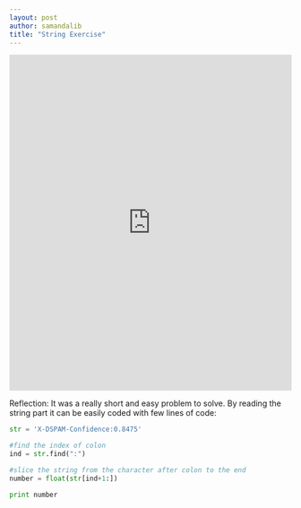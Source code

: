 ```yaml
---
layout: post
author: samandalib
title: "String Exercise"
---
```


<iframe src="https://trinket.io/embed/python/c3b2591e16" width="100%" height="600" frameborder="0" marginwidth="0" marginheight="0" allowfullscreen></iframe>

Reflection:
It was a really short and easy problem to solve. By reading the string part it can be easily coded with few lines of code:
```python
str = 'X-DSPAM-Confidence:0.8475'

#find the index of colon
ind = str.find(":")

#slice the string from the character after colon to the end
number = float(str[ind+1:])

print number
```
